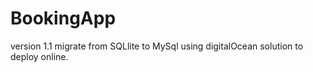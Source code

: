 # BookingApp
version 1.1 
migrate from SQLlite to MySql
using digitalOcean solution to deploy online.
